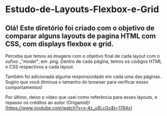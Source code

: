 # Estudo-de-Layouts-Flexbox-e-Grid
  
## Olá! Este diretório foi criado com o objetivo de comparar alguns layouts de pagina HTML com CSS, com displays flexbox e grid.  
  
Perceba que temos as imagens com o objetivo final de cada layout com o sufixo _"_model"_, em .png. Dentro de cada página, temos os códigos HTML e CSS respectivos a cada layout.  

Também foi adicionada alguma responsividade em cada uma das páginas. Sugiro que você diminua o tamanho do browser para verificar esses comportamentos!  
  
Por último, deixo o vídeo que usei como referência para esses layouts, e repasso os créditos ao autor (Origamid)!  
[https://www.youtube.com/watch?v=x-4z_u8LcGc&t=1764s]